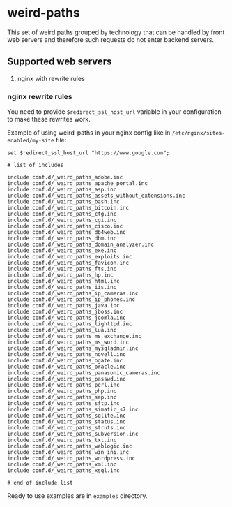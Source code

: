 # weird-paths
This set of weird paths grouped by technology that can be handled by front web servers and therefore such requests do not enter backend servers.

## Supported web servers

1. nginx with rewrite rules

### nginx rewrite rules

You need to provide `$redirect_ssl_host_url` variable in your configuration to make these rewrites work.

Example of using weird-paths in your nginx config like in `/etc/nginx/sites-enabled/my-site` file:

```
set $redirect_ssl_host_url "https://www.google.com";

# list of includes

include conf.d/_weird_paths_adobe.inc
include conf.d/_weird_paths_apache_portal.inc
include conf.d/_weird_paths_asp.inc
include conf.d/_weird_paths_assets_without_extensions.inc
include conf.d/_weird_paths_bash.inc
include conf.d/_weird_paths_bitcoin.inc
include conf.d/_weird_paths_cfg.inc
include conf.d/_weird_paths_cgi.inc
include conf.d/_weird_paths_cisco.inc
include conf.d/_weird_paths_db4web.inc
include conf.d/_weird_paths_dbm.inc
include conf.d/_weird_paths_domain_analyzer.inc
include conf.d/_weird_paths_exe.inc
include conf.d/_weird_paths_exploits.inc
include conf.d/_weird_paths_favicon.inc
include conf.d/_weird_paths_fts.inc
include conf.d/_weird_paths_hp.inc
include conf.d/_weird_paths_html.inc
include conf.d/_weird_paths_iis.inc
include conf.d/_weird_paths_ip_cameras.inc
include conf.d/_weird_paths_ip_phones.inc
include conf.d/_weird_paths_java.inc
include conf.d/_weird_paths_jboss.inc
include conf.d/_weird_paths_joomla.inc
include conf.d/_weird_paths_lighttpd.inc
include conf.d/_weird_paths_lua.inc
include conf.d/_weird_paths_ms_exchange.inc
include conf.d/_weird_paths_ms_word.inc
include conf.d/_weird_paths_mysqladmin.inc
include conf.d/_weird_paths_novell.inc
include conf.d/_weird_paths_ogate.inc
include conf.d/_weird_paths_oracle.inc
include conf.d/_weird_paths_panasonic_cameras.inc
include conf.d/_weird_paths_passwd.inc
include conf.d/_weird_paths_perl.inc
include conf.d/_weird_paths_php.inc
include conf.d/_weird_paths_sap.inc
include conf.d/_weird_paths_sftp.inc
include conf.d/_weird_paths_simatic_s7.inc
include conf.d/_weird_paths_sqlite.inc
include conf.d/_weird_paths_status.inc
include conf.d/_weird_paths_struts.inc
include conf.d/_weird_paths_subversion.inc
include conf.d/_weird_paths_txt.inc
include conf.d/_weird_paths_weblogic.inc
include conf.d/_weird_paths_win_ini.inc
include conf.d/_weird_paths_wordpress.inc
include conf.d/_weird_paths_xml.inc
include conf.d/_weird_paths_xsql.inc

# end of include list
```

Ready to use examples are in `examples` directory.
